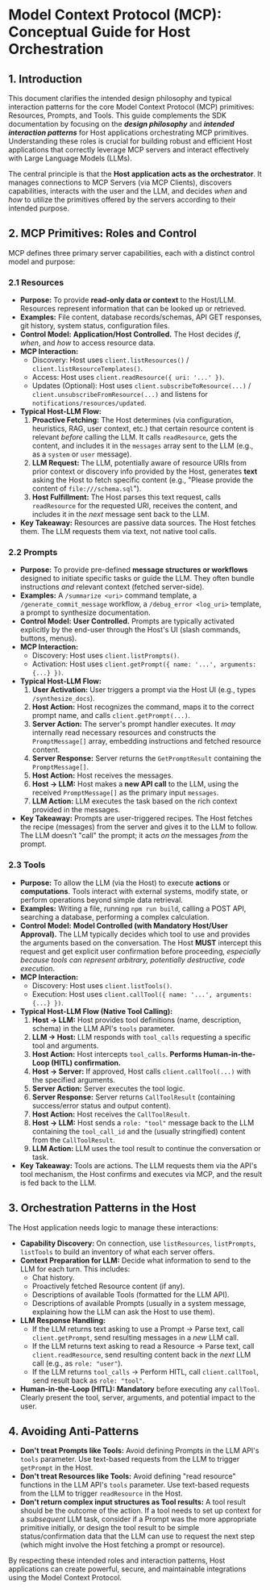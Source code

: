 # Model Context Protocol (MCP): Conceptual Guide for Host Orchestration

## 1. Introduction

This document clarifies the intended design philosophy and typical interaction patterns for the core Model Context Protocol (MCP) primitives: Resources, Prompts, and Tools. This guide complements the SDK documentation by focusing on the ***design philosophy*** and ***intended interaction patterns*** for Host applications orchestrating MCP primitives. Understanding these roles is crucial for building robust and efficient Host applications that correctly leverage MCP servers and interact effectively with Large Language Models (LLMs).

The central principle is that the **Host application acts as the orchestrator**. It manages connections to MCP Servers (via MCP Clients), discovers capabilities, interacts with the user and the LLM, and decides *when* and *how* to utilize the primitives offered by the servers according to their intended purpose.

## 2. MCP Primitives: Roles and Control

MCP defines three primary server capabilities, each with a distinct control model and purpose:

### 2.1 Resources

*   **Purpose:** To provide **read-only data or context** to the Host/LLM. Resources represent information that can be looked up or retrieved.
*   **Examples:** File content, database records/schemas, API GET responses, git history, system status, configuration files.
*   **Control Model:** **Application/Host Controlled.** The Host decides *if*, *when*, and *how* to access resource data.
*   **MCP Interaction:**
    *   Discovery: Host uses `client.listResources()` / `client.listResourceTemplates()`.
    *   Access: Host uses `client.readResource({ uri: '...' })`.
    *   Updates (Optional): Host uses `client.subscribeToResource(...)` / `client.unsubscribeFromResource(...)` and listens for `notifications/resources/updated`.
*   **Typical Host-LLM Flow:**
    1.  **Proactive Fetching:** The Host determines (via configuration, heuristics, RAG, user context, etc.) that certain resource content is relevant *before* calling the LLM. It calls `readResource`, gets the content, and includes it in the `messages` array sent to the LLM (e.g., as a `system` or `user` message).
    2.  **LLM Request:** The LLM, potentially aware of resource URIs from prior context or discovery info provided by the Host, generates **text** asking the Host to fetch specific content (e.g., "Please provide the content of `file:///schema.sql`").
    3.  **Host Fulfillment:** The Host parses this text request, calls `readResource` for the requested URI, receives the content, and includes it in the *next* message sent back to the LLM.
*   **Key Takeaway:** Resources are passive data sources. The Host fetches them. The LLM requests them via text, not native tool calls.

### 2.2 Prompts

*   **Purpose:** To provide pre-defined **message structures or workflows** designed to initiate specific tasks or guide the LLM. They often bundle instructions *and* relevant context (fetched server-side).
*   **Examples:** A `/summarize <uri>` command template, a `/generate_commit_message` workflow, a `/debug_error <log_uri>` template, a prompt to synthesize documentation.
*   **Control Model:** **User Controlled.** Prompts are typically activated explicitly by the end-user through the Host's UI (slash commands, buttons, menus).
*   **MCP Interaction:**
    *   Discovery: Host uses `client.listPrompts()`.
    *   Activation: Host uses `client.getPrompt({ name: '...', arguments: {...} })`.
*   **Typical Host-LLM Flow:**
    1.  **User Activation:** User triggers a prompt via the Host UI (e.g., types `/synthesize_docs`).
    2.  **Host Action:** Host recognizes the command, maps it to the correct prompt name, and calls `client.getPrompt(...)`.
    3.  **Server Action:** The server's prompt handler executes. It *may* internally read necessary resources and constructs the `PromptMessage[]` array, embedding instructions and fetched resource content.
    4.  **Server Response:** Server returns the `GetPromptResult` containing the `PromptMessage[]`.
    5.  **Host Action:** Host receives the messages.
    6.  **Host -> LLM:** Host makes a **new API call** to the LLM, using the received `PromptMessage[]` as the primary input `messages`.
    7.  **LLM Action:** LLM executes the task based on the rich context provided in the messages.
*   **Key Takeaway:** Prompts are user-triggered recipes. The Host fetches the recipe (messages) from the server and gives it to the LLM to follow. The LLM doesn't "call" the prompt; it acts *on* the messages *from* the prompt.

### 2.3 Tools

*   **Purpose:** To allow the LLM (via the Host) to execute **actions** or **computations**. Tools interact with external systems, modify state, or perform operations beyond simple data retrieval.
*   **Examples:** Writing a file, running `npm run build`, calling a POST API, searching a database, performing a complex calculation.
*   **Control Model:** **Model Controlled (with Mandatory Host/User Approval).** The LLM typically decides which tool to use and provides the arguments based on the conversation. The Host **MUST** intercept this request and get explicit user confirmation before proceeding, *especially because tools can represent arbitrary, potentially destructive, code execution*.
*   **MCP Interaction:**
    *   Discovery: Host uses `client.listTools()`.
    *   Execution: Host uses `client.callTool({ name: '...', arguments: {...} })`.
*   **Typical Host-LLM Flow (Native Tool Calling):**
    1.  **Host -> LLM:** Host provides tool definitions (name, description, schema) in the LLM API's `tools` parameter.
    2.  **LLM -> Host:** LLM responds with `tool_calls` requesting a specific tool and arguments.
    3.  **Host Action:** Host intercepts `tool_calls`. **Performs Human-in-the-Loop (HITL) confirmation.**
    4.  **Host -> Server:** If approved, Host calls `client.callTool(...)` with the specified arguments.
    5.  **Server Action:** Server executes the tool logic.
    6.  **Server Response:** Server returns `CallToolResult` (containing success/error status and output content).
    7.  **Host Action:** Host receives the `CallToolResult`.
    8.  **Host -> LLM:** Host sends a `role: "tool"` message back to the LLM containing the `tool_call_id` and the (usually stringified) content from the `CallToolResult`.
    9.  **LLM Action:** LLM uses the tool result to continue the conversation or task.
*   **Key Takeaway:** Tools are actions. The LLM requests them via the API's tool mechanism, the Host confirms and executes via MCP, and the result is fed back to the LLM.

## 3. Orchestration Patterns in the Host

The Host application needs logic to manage these interactions:

*   **Capability Discovery:** On connection, use `listResources`, `listPrompts`, `listTools` to build an inventory of what each server offers.
*   **Context Preparation for LLM:** Decide what information to send to the LLM for each turn. This includes:
    *   Chat history.
    *   Proactively fetched Resource content (if any).
    *   Descriptions of available Tools (formatted for the LLM API).
    *   Descriptions of available Prompts (usually in a system message, explaining how the LLM can ask the Host to use them).
*   **LLM Response Handling:**
    *   If the LLM returns text asking to use a Prompt -> Parse text, call `client.getPrompt`, send resulting messages in a *new* LLM call.
    *   If the LLM returns text asking to read a Resource -> Parse text, call `client.readResource`, send resulting content back in the *next* LLM call (e.g., as `role: "user"`).
    *   If the LLM returns `tool_calls` -> Perform HITL, call `client.callTool`, send result back as `role: "tool"`.
*   **Human-in-the-Loop (HITL):** **Mandatory** before executing any `callTool`. Clearly present the tool, server, arguments, and potential impact to the user.

## 4. Avoiding Anti-Patterns

*   **Don't treat Prompts like Tools:** Avoid defining Prompts in the LLM API's `tools` parameter. Use text-based requests from the LLM to trigger `getPrompt` in the Host.
*   **Don't treat Resources like Tools:** Avoid defining "read resource" functions in the LLM API's `tools` parameter. Use text-based requests from the LLM to trigger `readResource` in the Host.
*   **Don't return complex input structures as Tool results:** A tool result should be the outcome of the action. If a tool needs to set up context for a *subsequent* LLM task, consider if a Prompt was the more appropriate primitive initially, or design the tool result to be simple status/confirmation data that the LLM can use to request the next step (which might involve the Host fetching a prompt or resource).

By respecting these intended roles and interaction patterns, Host applications can create powerful, secure, and maintainable integrations using the Model Context Protocol.